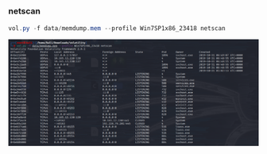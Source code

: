 ### netscan
```java
vol.py -f data/memdump.mem --profile Win7SP1x86_23418 netscan
```
![image.png](./images/20231018_0004442868.png)
